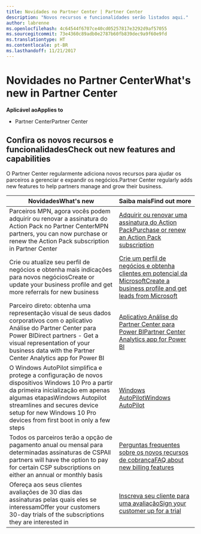 ```yaml
---
title: Novidades no Partner Center | Partner Center
description: "Novos recursos e funcionalidades serão listados aqui."
author: labrenne
ms.openlocfilehash: 4c64544f6707ce40cd05257817e3292d9af57055
ms.sourcegitcommit: 73e4360c89adb0e2787b60fb839dec9a9f60e9fd
ms.translationtype: HT
ms.contentlocale: pt-BR
ms.lasthandoff: 11/21/2017
---
```

# <a name="whats-new-in-partner-center"></a><span data-ttu-id="f0eed-103">Novidades no Partner Center</span><span class="sxs-lookup"><span data-stu-id="f0eed-103">What's new in Partner Center</span></span>

**<span data-ttu-id="f0eed-104">Aplicável ao</span><span class="sxs-lookup"><span data-stu-id="f0eed-104">Applies to</span></span>**

-  <span data-ttu-id="f0eed-105">Partner Center</span><span class="sxs-lookup"><span data-stu-id="f0eed-105">Partner Center</span></span>

## <a name="check-out-new-features-and-capabilities"></a><span data-ttu-id="f0eed-106">Confira os novos recursos e funcionalidades</span><span class="sxs-lookup"><span data-stu-id="f0eed-106">Check out new features and capabilities</span></span> 

<span data-ttu-id="f0eed-107">O Partner Center regularmente adiciona novos recursos para ajudar os parceiros a gerenciar e expandir os negócios.</span><span class="sxs-lookup"><span data-stu-id="f0eed-107">Partner Center regularly adds new features to help partners manage and grow their business.</span></span>


|**<span data-ttu-id="f0eed-108">Novidades</span><span class="sxs-lookup"><span data-stu-id="f0eed-108">What's new</span></span>**   |**<span data-ttu-id="f0eed-109">Saiba mais</span><span class="sxs-lookup"><span data-stu-id="f0eed-109">Find out more</span></span>**   |
|----------------------|:-----------------|
|<span data-ttu-id="f0eed-110">Parceiros MPN, agora vocês podem adquirir ou renovar a assinatura do Action Pack no Partner Center</span><span class="sxs-lookup"><span data-stu-id="f0eed-110">MPN partners, you can now purchase or renew the Action Pack subscription in Partner Center</span></span>   | [<span data-ttu-id="f0eed-111">Adquirir ou renovar uma assinatura do Action Pack</span><span class="sxs-lookup"><span data-stu-id="f0eed-111">Purchase or renew an Action Pack subscription</span></span>](mpn-get-action-pack.md)|
|<span data-ttu-id="f0eed-112">Crie ou atualize seu perfil de negócios e obtenha mais indicações para novos negócios</span><span class="sxs-lookup"><span data-stu-id="f0eed-112">Create or update your business profile and get more referrals for new business</span></span>   | [<span data-ttu-id="f0eed-113">Crie um perfil de negócios e obtenha clientes em potencial da Microsoft</span><span class="sxs-lookup"><span data-stu-id="f0eed-113">Create a business profile and get leads from Microsoft</span></span>](referrals.md)|
|<span data-ttu-id="f0eed-114">Parceiro direto: obtenha uma representação visual de seus dados corporativos com o aplicativo Análise do Partner Center para Power BI</span><span class="sxs-lookup"><span data-stu-id="f0eed-114">Direct partners - Get a visual representation of your business data with the Partner Center Analytics app for Power BI</span></span>   | [<span data-ttu-id="f0eed-115">Aplicativo Análise do Partner Center para Power BI</span><span class="sxs-lookup"><span data-stu-id="f0eed-115">Partner Center Analytics app for Power BI</span></span>](power-bi-app-for-direct-partners.md)   |
|<span data-ttu-id="f0eed-116">O Windows AutoPilot simplifica e protege a configuração de novos dispositivos Windows 10 Pro a partir da primeira inicialização em apenas algumas etapas</span><span class="sxs-lookup"><span data-stu-id="f0eed-116">Windows Autopilot streamlines and secures device setup for new Windows 10 Pro devices from first boot in only a few steps</span></span>   |[<span data-ttu-id="f0eed-117">Windows AutoPilot</span><span class="sxs-lookup"><span data-stu-id="f0eed-117">Windows AutoPilot</span></span>](autopilot.md)   |
|<span data-ttu-id="f0eed-118">Todos os parceiros terão a opção de pagamento anual ou mensal para determinadas assinaturas de CSP</span><span class="sxs-lookup"><span data-stu-id="f0eed-118">All partners will have the option to pay for certain CSP subscriptions on either an annual or monthly basis</span></span>   |[<span data-ttu-id="f0eed-119">Perguntas frequentes sobre os novos recursos de cobrança</span><span class="sxs-lookup"><span data-stu-id="f0eed-119">FAQ about new billing features</span></span>](faq-about-new-billing-features.md)   |
|<span data-ttu-id="f0eed-120">Ofereça aos seus clientes avaliações de 30 dias das assinaturas pelas quais eles se interessam</span><span class="sxs-lookup"><span data-stu-id="f0eed-120">Offer your customers 30-day trials of the subscriptions they are interested in</span></span>   |[<span data-ttu-id="f0eed-121">Inscreva seu cliente para uma avaliação</span><span class="sxs-lookup"><span data-stu-id="f0eed-121">Sign your customer up for a trial</span></span>](offer-your-customers-trials-of-microsoft-products.md)   